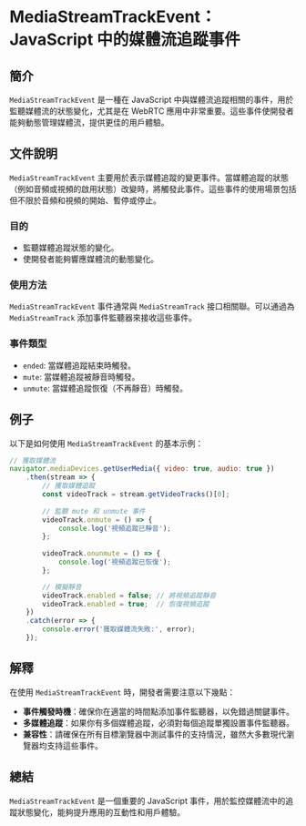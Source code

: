<!--
Meta Description: # MediaStreamTrackEvent：JavaScript 中的媒體流追蹤事件 ## 簡介 `MediaStreamTrackEvent` 是一種在 JavaScript 中與媒體流追蹤相關的事件，用於監聽媒體流的狀態變化，尤其是在 WebRTC 應用中非常重要。這些事件使開發者能夠動態管...
Meta Keywords: mediastreamtrackevent, videotrack, javascript, true, console
-->

# MediaStreamTrackEvent：JavaScript 中的媒體流追蹤事件

## 簡介
`MediaStreamTrackEvent` 是一種在 JavaScript 中與媒體流追蹤相關的事件，用於監聽媒體流的狀態變化，尤其是在 WebRTC 應用中非常重要。這些事件使開發者能夠動態管理媒體流，提供更佳的用戶體驗。

## 文件說明
`MediaStreamTrackEvent` 主要用於表示媒體追蹤的變更事件。當媒體追蹤的狀態（例如音頻或視頻的啟用狀態）改變時，將觸發此事件。這些事件的使用場景包括但不限於音頻和視頻的開始、暫停或停止。

### 目的
- 監聽媒體追蹤狀態的變化。
- 使開發者能夠響應媒體流的動態變化。

### 使用方法
`MediaStreamTrackEvent` 事件通常與 `MediaStreamTrack` 接口相關聯。可以通過為 `MediaStreamTrack` 添加事件監聽器來接收這些事件。

### 事件類型
- `ended`: 當媒體追蹤結束時觸發。
- `mute`: 當媒體追蹤被靜音時觸發。
- `unmute`: 當媒體追蹤恢復（不再靜音）時觸發。

## 例子
以下是如何使用 `MediaStreamTrackEvent` 的基本示例：

```javascript
// 獲取媒體流
navigator.mediaDevices.getUserMedia({ video: true, audio: true })
    .then(stream => {
        // 獲取媒體追蹤
        const videoTrack = stream.getVideoTracks()[0];
        
        // 監聽 mute 和 unmute 事件
        videoTrack.onmute = () => {
            console.log('視頻追蹤已靜音');
        };
        
        videoTrack.onunmute = () => {
            console.log('視頻追蹤已恢復');
        };

        // 模擬靜音
        videoTrack.enabled = false; // 將視頻追蹤靜音
        videoTrack.enabled = true;  // 恢復視頻追蹤
    })
    .catch(error => {
        console.error('獲取媒體流失敗:', error);
    });
```

## 解釋
在使用 `MediaStreamTrackEvent` 時，開發者需要注意以下幾點：

- **事件觸發時機**：確保你在適當的時間點添加事件監聽器，以免錯過關鍵事件。
- **多媒體追蹤**：如果你有多個媒體追蹤，必須對每個追蹤單獨設置事件監聽器。
- **兼容性**：請確保在所有目標瀏覽器中測試事件的支持情況，雖然大多數現代瀏覽器均支持這些事件。

## 總結
`MediaStreamTrackEvent` 是一個重要的 JavaScript 事件，用於監控媒體流中的追蹤狀態變化，能夠提升應用的互動性和用戶體驗。